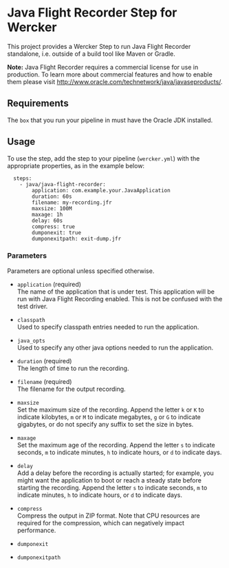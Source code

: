 # Java Flight Recorder Step for Wercker
This project provides a Wercker Step to run Java Flight Recorder standalone, i.e. outside of a build tool like Maven or Gradle.


__Note:__ Java Flight Recorder requires a commercial license for use in production. To learn more about commercial features and how to enable them please visit http://www.oracle.com/technetwork/java/javaseproducts/.


## Requirements

The `box` that you run your pipeline in must have the Oracle JDK installed. 

## Usage 

To use the step, add the step to your pipeline (`wercker.yml`) with the appropriate properties, as in the example below:

```
  steps:
    - java/java-flight-recorder:
        application: com.example.your.JavaApplication
        duration: 60s
        filename: my-recording.jfr
        maxsize: 100M
        maxage: 1h
        delay: 60s
        compress: true
        dumponexit: true
        dumponexitpath: exit-dump.jfr
```

### Parameters
Parameters are optional unless specified otherwise.

* `application` (required) 
<br>The name of the application that is under test.  This application will be run with Java Flight Recording enabled.  This is not be confused with the test driver. 

* `classpath` 
<br>Used to specify classpath entries needed to run the application.

* `java_opts`
<br>Used to specify any other java options needed to run the application.

* `duration` (required)
<br>The length of time to run the recording.

* `filename` (required) 
<br>The filename for the output recording.

* `maxsize` 
<br>Set the maximum size of the recording. Append the letter `k` or `K` to indicate kilobytes, `m` or `M` to indicate megabytes, `g` or `G` to indicate gigabytes, or do not specify any suffix to set the size in bytes.

* `maxage`
<br>Set the maximum age of the recording. Append the letter `s` to indicate seconds, `m` to indicate minutes, `h` to indicate hours, or `d` to indicate days.

* `delay`
<br>Add a delay before the recording is actually started; for example, you might want the application to boot or reach a steady state before starting the recording.  Append the letter `s` to indicate seconds, `m` to indicate minutes, `h` to indicate hours, or `d` to indicate days.

* `compress`
<br>Compress the output in ZIP format. Note that CPU resources are required for the compression, which can negatively impact performance.

* `dumponexit`

* `dumponexitpath`
